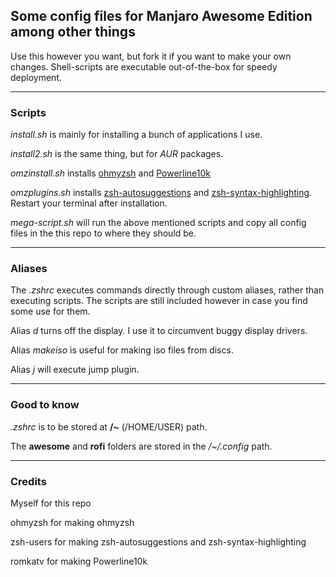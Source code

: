 <h2>Some config files for Manjaro Awesome Edition among other things</h2>

Use this however you want, but fork it if you want to make your own changes.
Shell-scripts are executable out-of-the-box for speedy deployment.

---

<h3>Scripts</h3>

<i>install.sh</i> is mainly for installing a bunch of applications I use.

<i>install2.sh</i> is the same thing, but for <i>AUR</i> packages.

<i>omzinstall.sh</i> installs <a href="https://github.com/ohmyzsh/ohmyzsh">ohmyzsh</a> and <a href="https://github.com/romkatv/powerlevel10k">Powerline10k</a>

<i>omzplugins.sh</i> installs <a href="https://github.com/zsh-users/zsh-autosuggestions">zsh-autosuggestions</a> and <a href="https://github.com/zsh-users/zsh-syntax-highlighting">zsh-syntax-highlighting</a>.
Restart your terminal after installation.

<i>mega-script.sh</i> will run the above mentioned scripts and copy all config files in the this repo to where they should be.

---

<h3>Aliases</h3>


The <i>.zshrc</i> executes commands directly through custom aliases, rather than executing scripts. The scripts are still included however in case you find some use for them.

Alias <i>d</i> turns off the display. I use it to circumvent buggy display drivers.

Alias <i>makeiso</i> is useful for making iso files from discs.

Alias <i>j</i> will execute jump plugin.

---

<h3>Good to know</h3>

<i>.zshrc</i> is to be stored at <b>/~</b> (/HOME/USER) path.

The <b>awesome</b> and <b>rofi</b> folders are stored in the <i>/~/.config</i> path.

---

<h3>Credits</h3>

Myself for this repo

ohmyzsh for making ohmyzsh

zsh-users for making zsh-autosuggestions and zsh-syntax-highlighting

romkatv for making Powerline10k

